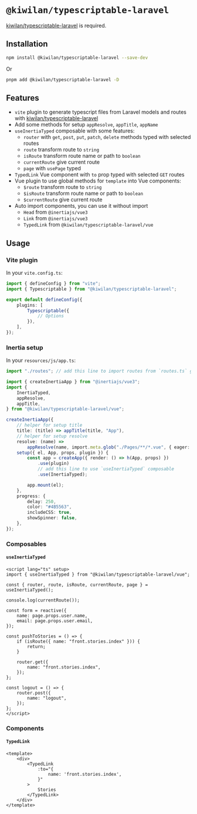# `@kiwilan/typescriptable-laravel`

[kiwilan/typescriptable-laravel](https://github.com/kiwilan/typescriptable-laravel) is required.

## Installation

```bash
npm install @kiwilan/typescriptable-laravel --save-dev
```

Or

```bash
pnpm add @kiwilan/typescriptable-laravel -D
```

## Features

-   `vite` plugin to generate typescript files from Laravel models and routes with [kiwilan/typescriptable-laravel](https://github.com/kiwilan/typescriptable-laravel)
-   Add some methods for setup `appResolve`, `appTitle`, `appName`
-   `useInertiaTyped` composable with some features:
    -   `router` with `get`, `post`, `put`, `patch`, `delete` methods typed with selected routes
    -   `route` transform route to `string`
    -   `isRoute` transform route name or path to `boolean`
    -   `currentRoute` give current route
    -   `page` with `usePage` typed
-   `TypedLink` Vue component with `to` prop typed with selected `GET` routes
-   Vue plugin to use global methods for `template` into Vue components:
    -   `$route` transform route to `string`
    -   `$isRoute` transform route name or path to `boolean`
    -   `$currentRoute` give current route
-   Auto import components, you can use it without import
    -   `Head` from `@inertiajs/vue3`
    -   `Link` from `@inertiajs/vue3`
    -   `TypedLink` from `@kiwilan/typescriptable-laravel/vue`

## Usage

### Vite plugin

In your `vite.config.ts`:

```ts
import { defineConfig } from "vite";
import { Typescriptable } from "@kiwilan/typescriptable-laravel";

export default defineConfig({
    plugins: [
        Typescriptable({
            // Options
        }),
    ],
});
```

### Inertia setup

In your `resources/js/app.ts`:

```ts
import "./routes"; // add this line to import routes from `routes.ts` generated with `php artisan typescriptable:routes`

import { createInertiaApp } from "@inertiajs/vue3";
import {
    InertiaTyped,
    appResolve,
    appTitle,
} from "@kiwilan/typescriptable-laravel/vue";

createInertiaApp({
    // helper for setup title
    title: (title) => appTitle(title, "App"),
    // helper for setup resolve
    resolve: (name) =>
        appResolve(name, import.meta.glob("./Pages/**/*.vue", { eager: true })),
    setup({ el, App, props, plugin }) {
        const app = createApp({ render: () => h(App, props) })
            .use(plugin)
            // add this line to use `useInertiaTyped` composable
            .use(InertiaTyped);

        app.mount(el);
    },
    progress: {
        delay: 250,
        color: "#4B5563",
        includeCSS: true,
        showSpinner: false,
    },
});
```

### Composables

#### `useInertiaTyped`

```vue
<script lang="ts" setup>
import { useInertiaTyped } from "@kiwilan/typescriptable-laravel/vue";

const { router, route, isRoute, currentRoute, page } = useInertiaTyped();

console.log(currentRoute());

const form = reactive({
    name: page.props.user.name,
    email: page.props.user.email,
});

const pushToStories = () => {
    if (isRoute({ name: "front.stories.index" })) {
        return;
    }

    router.get({
        name: "front.stories.index",
    });
};

const logout = () => {
    router.post({
        name: "logout",
    });
};
</script>
```

### Components

#### `TypedLink`

```vue
<template>
    <div>
        <TypedLink
            :to="{
                name: 'front.stories.index',
            }"
        >
            Stories
        </TypedLink>
    </div>
</template>
```
